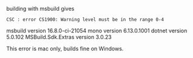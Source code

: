 building with msbuild gives
```
CSC : error CS1900: Warning level must be in the range 0-4
```

msbuild version 16.8.0-ci-21054
mono version 6.13.0.1001
dotnet version 5.0.102
MSBuild.Sdk.Extras version 3.0.23

This error is mac only, builds fine on Windows.